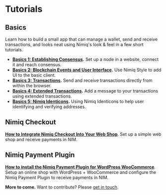 # Tutorials

## Basics

Learn how to build a small app that can manage a wallet,
send and receive transactions,
and looks neat using Nimiq's look & feel
in a few short tutorials.

* **[Basics 1: Establishing Consensus](../tutorials/basics-1-consensus).**
  Set up a node in a website, connect it and reach consensus.
* **[Basics 2: Blockchain Events and User Interface](../tutorials/basics-2-events-and-ui).**
  Use Nimiq Style to add UI to the basic client.
* **[Basics 3: Transactions](../tutorials/basics-3-transactions).**
  Send and receive transactions directly from within the browser.
* **[Basics 4: Extended Transactions](../tutorials/basics-4-extended-tx).**
  Add a message to your transactions using extended transactions.
* **[Basics 5: Nimiq Identicons](../tutorials/basics-5-identicons).**
  Using Nimiq Identicons to help user identifying and verifying addresses.

## Nimiq Checkout

**[How to Integrate Nimiq Checkout Into Your Web Shop](../tutorials/nimiq-checkout)**.
Set up a simple web shop and receive payments in NIM.

## Nimiq Payment Plugin

**[How to install the Nimiq Payment Plugin for WordPress WooCommerce](../tutorials/wordpress-payment-plugin-installation)**.
Setup an online shop with WordPress + WooCommerce and configure the Nimiq Payment Plugin to receive payments in NIM.

**More to come.** Want to contribute? Please [get in touch](mailto:sven@nimiq.com).
